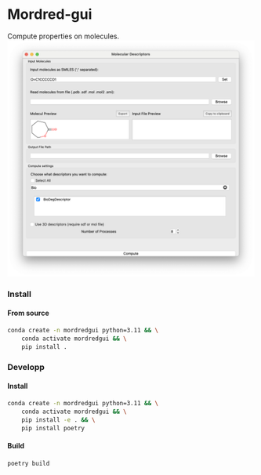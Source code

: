 # Mordred-gui
Compute properties on molecules.
![Alt text](./doc/media/main.png)

### Install
#### From source
```bash
conda create -n mordredgui python=3.11 && \
    conda activate mordredgui && \
    pip install .
```
### Developp
#### Install
```bash
conda create -n mordredgui python=3.11 && \
    conda activate mordredgui && \
    pip install -e . && \
    pip install poetry
```
#### Build
```bash
poetry build
```